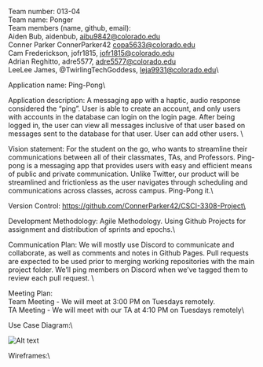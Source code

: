 Team number: 013-04\
Team name: Ponger\
Team members (name, github, email): \
Aiden Bub, aidenbub, aibu9842@colorado.edu\
Conner Parker ConnerParker42 copa5633@colorado.edu\
Cam Frederickson, jofr1815, jofr1815@colorado.edu\
Adrian Reghitto, adre5577, adre5577@colorado.edu\
LeeLee James, @TwirlingTechGoddess, leja9931@colorado.edu\


Application name: Ping-Pong\


Application description:  A messaging app with a haptic, audio response considered the “ping”.  User is able to create an account, and only users with accounts in the database can login on the login page.  After being logged in, the user can view all messages inclusive of that user based on messages sent to the database for that user.  User can add other users. \


Vision statement: For the student on the go, who wants to streamline their communications between all of their classmates, TAs, and Professors.  Ping-pong is a messaging app that provides users with easy and efficient means of public and private communication. Unlike Twitter, our product will be streamlined and frictionless as the user navigates through scheduling and communications across classes, across campus. Ping-Pong it.\


Version Control: https://github.com/ConnerParker42/CSCI-3308-Project\


Development Methodology: Agile Methodology. Using Github Projects for assignment and distribution of sprints and epochs.\

Communication Plan: We will mostly use Discord to communicate and collaborate, as well as comments and notes in Github Pages.  Pull requests are expected to be used prior to merging working repositories with the main project folder.  We’ll ping members on Discord when we’ve tagged them to review each pull request.  \


Meeting Plan:\
Team Meeting - We will meet at 3:00 PM on Tuesdays remotely.\
TA Meeting - We will meet with our TA at 4:10 PM on Tuesdays remotely\


Use Case Diagram:\

![Alt text](https://github.com/ConnerParker42/CSCI-3308-Project-Group-4/blob/main/Screen%20Shot%202022-10-27%20at%204.02.15%20PM.png)


Wireframes:\

